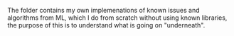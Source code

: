 The folder contains my own implemenations of known issues and algorithms from ML, which I do from scratch without using known libraries, the purpose of this is to understand what is going on "underneath". 
